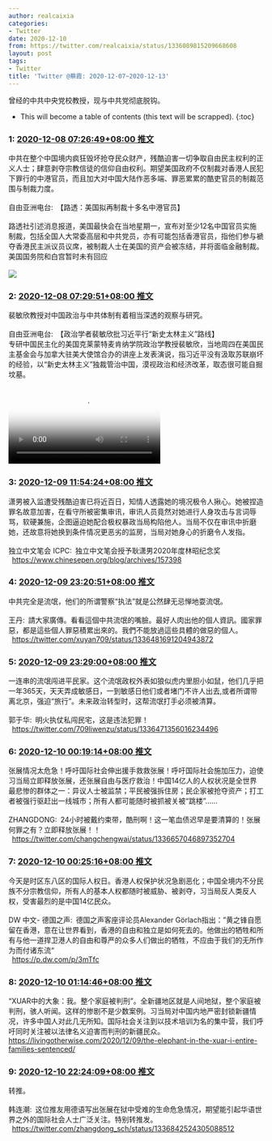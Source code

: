 ```yaml
---
author: realcaixia
categories:
- Twitter
date: 2020-12-10
from: https://twitter.com/realcaixia/status/1336089815209668608
layout: post
tags:
- Twitter
title: 'Twitter @蔡霞: 2020-12-07~2020-12-13'
---
```


曾经的中共中央党校教授，现与中共党彻底脱钩。 

* This will become a table of contents (this text will be scrapped).
{:toc}

### 1: [2020-12-08 07:26:49+08:00 推文](https://twitter.com/realcaixia/status/1336089815209668608)

中共在整个中国境内疯狂毁坏抢夺民众财产，残酷迫害一切争取自由民主权利的正义人士；肆意剥夺宗教信徒的信仰自由权利。期望美国政府不仅制裁对香港人民犯下罪行的中港官员，而且加大对中国大陆作恶多端、罪恶累累的酷吏官员的制裁范围与制裁力度。<br><br>自由亚洲电台: 【路透：美国拟再制裁十多名中港官员】<br><br>路透社引述消息报道，美国最快会在当地星期一，宣布对至少12名中国官员实施制裁，包括全国人大常委高层和中共党员，亦有可能包括香港官员，指他们参与褫夺香港民主派议员议席，被制裁人士在美国的资产会被冻结，并将面临金融制裁。美国国务院和白宫暂时未有回应<br><br><img style src="https://pbs.twimg.com/media/EonBveWUYAAnKxf?format=jpg&name=orig" referrerpolicy="no-referrer">

### 2: [2020-12-08 07:29:51+08:00 推文](https://twitter.com/realcaixia/status/1336090576551370754)

裴敏欣教授对中国政治与中共体制有着相当深透的观察与研究。<br><br>自由亚洲电台: 【政治学者裴敏欣批习近平行“新史太林主义”路线】<br>专研中国民主化的美国克莱蒙特麦肯纳学院政治学教授裴敏欣，当地周四在美国民主基金会与加拿大驻美大使馆合办的讲座上发表演说，指习近平没有汲取苏联崩坏的经验，以“新史太林主义”独裁管治中国，漠视政治和经济改革，取态很可能自掘坟墓。<br><br><video src="https://video.twimg.com/ext_tw_video/1335912575440056320/pu/vid/720x720/TO1X_9GfLgTlxu1r.mp4?tag=10" controls="controls" poster="https://pbs.twimg.com/ext_tw_video_thumb/1335912575440056320/pu/img/ViZAFQkruWDRtAvn.jpg"></video>

### 3: [2020-12-09 11:54:24+08:00 推文](https://twitter.com/realcaixia/status/1336519542240120832)

潇男被入监遭受残酷迫害已将近百日，知情人透露她的境况极令人揪心。她被捏造罪名故意加害，在看守所被密集审讯，审讯人员竟然对她进行人身攻击与言词辱骂，软硬兼施，企图逼迫她配合极权暴政当局构陷他人。当局不仅在审讯中折磨她，还故意将她换到条件情况更恶劣的监房，当局对她身心的折磨令人发指。<br><br>独立中文笔会 ICPC: 独立中文笔会授予耿潇男2020年度林昭纪念奖<br> <a href="https://www.chinesepen.org/blog/archives/157398" target="_blank" rel="noopener noreferrer">https://www.chinesepen.org/blog/archives/157398</a>

### 4: [2020-12-09 23:20:51+08:00 推文](https://twitter.com/realcaixia/status/1336692293038977025)

中共完全是流氓，他们的所谓警察“执法”就是公然肆无忌惮地耍流氓。<br><br>王丹: 請大家廣傳。看看這個中共流氓的嘴臉。最好人肉出他的個人資訊。國家罪惡，都是這些個人罪惡積累出來的。我們不能放過這些具體的做惡的個人。<br> <a href="https://twitter.com/xuyan709/status/1336481691204943872" target="_blank" rel="noopener noreferrer">https://twitter.com/xuyan709/status/1336481691204943872</a>

### 5: [2020-12-09 23:29:00+08:00 推文](https://twitter.com/realcaixia/status/1336694342833074194)

一连串的流氓闯进平民家。这个流氓政权外表如狼似虎内里胆小如鼠，他们几乎把一年365天，天天弄成敏感日，一到敏感日他们或者堵门不许人出去,或者所谓带离北京，强迫“旅行”。未来政治转型时，这帮流氓打手必须被清算。<br><br>郭于华: 明火执仗私闯民宅，这是违法犯罪！<br> <a href="https://twitter.com/709liwenzu/status/1336471356016234496" target="_blank" rel="noopener noreferrer">https://twitter.com/709liwenzu/status/1336471356016234496</a>

### 6: [2020-12-10 00:19:14+08:00 推文](https://twitter.com/realcaixia/status/1336706982087188482)

张展情况太危急！呼吁国际社会伸出援手救救张展！呼吁国际社会施加压力，迫使习当局立即释放张展，还张展自由与医疗救治！中国14亿人的人权状况是全世界最悲惨的群体之一：异议人士被监禁；平民被强拆住房；民企家被抢夺资产；打工者被强行驱赶出一线城市；所有人都可能随时被抓被关被“跳楼”……<br><br>ZHANGDONG: 24小时被戴约束带，酷刑啊！这一笔血债迟早是要清算的！张展何罪之有？立即释放张展！！<br> <a href="https://twitter.com/changchengwai/status/1336657046897352704" target="_blank" rel="noopener noreferrer">https://twitter.com/changchengwai/status/1336657046897352704</a>

### 7: [2020-12-10 00:25:16+08:00 推文](https://twitter.com/realcaixia/status/1336708500739792899)

今天是时区东八区的国际人权日。香港人权保护状况急剧恶化；中国全境内不分民族不分宗教信仰，所有人的基本人权都随时被威胁、被剥夺，习当局反人类反人权，受害最烈的是中国14亿民众。<br><br>DW 中文- 德国之声: 德国之声客座评论员Alexander Görlach指出：”黄之锋自愿留在香港，意在让世界看到，香港的自由和独立是如何死去的。他做出的牺牲和所有与他一道捍卫港人的自由和尊严的众多人们做出的牺牲，不应由于我们的无所作为而付诸东流“<br> <a href="https://p.dw.com/p/3mTfc" target="_blank" rel="noopener noreferrer">https://p.dw.com/p/3mTfc</a>

### 8: [2020-12-10 01:14:46+08:00 推文](https://twitter.com/realcaixia/status/1336720957906575363)

“XUAR中的大象：我。整个家庭被判刑”。全新疆地区就是人间地狱，整个家庭被判刑，骇人听闻。这样的惨剧不是少数案例。习当局对中国内地严密封锁新疆情况，许多中国人对此几无所知。国际社会关注到以技术培训为名的集中营，我们呼吁同时关注被以法律名义迫害而判刑的新疆民众。 <a href="https://livingotherwise.com/2020/12/09/the-elephant-in-the-xuar-i-entire-families-sentenced/" target="_blank" rel="noopener noreferrer">https://livingotherwise.com/2020/12/09/the-elephant-in-the-xuar-i-entire-families-sentenced/</a>

### 9: [2020-12-10 22:24:09+08:00 推文](https://twitter.com/realcaixia/status/1337040409013481474)

转推。<br><br>韩连潮: 这位推友用德语写出张展在狱中受难的生命危急情况，期望能引起华语世界之外的国际社会人士广泛关注。特别转推发。<br> <a href="https://twitter.com/zhangdong_sch/status/1336842524305088512" target="_blank" rel="noopener noreferrer">https://twitter.com/zhangdong_sch/status/1336842524305088512</a>

